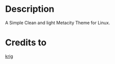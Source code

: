# Description
A Simple Clean and light Metacity Theme for Linux.

# Credits to
[krig](http://gnome-look.org/usermanager/search.php?username=krig)
